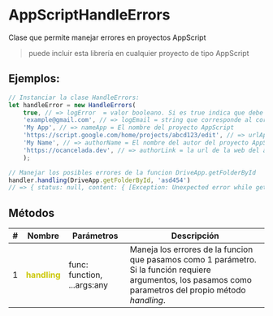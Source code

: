 # AppScriptHandleErrors
Clase que permite manejar errores en proyectos AppScript

> puede incluir esta librería en cualquier proyecto de tipo AppScript

## Ejemplos:

```javascript
// Instanciar la clase HandleErrors:
let handleError = new HandleErrors(
	true, // => logError  = valor booleano. Si es true indica que debe notificar via email de los errores
	'example@gmail.com', // => logEmail = string que corresponde al correo a donde se deben enviar los errores
	'My App', // => nameApp = El nombre del proyecto AppScript
	'https://script.google.com/home/projects/abcd123/edit', // => urlApp = La url del proyecto AppScript
	'My Name', // => authorName = El nombre del autor del proyecto AppScript
	'https://ocancelada.dev', // => authorLink = la url de la web del autor del proyecto
	);

// Manejar los posibles errores de la funcion DriveApp.getFolderById
handler.handling(DriveApp.getFolderById, 'asd454')
// => { status: null, content: { [Exception: Unexpected error while getting the method or property getFolderById on object DriveApp.] name: 'Exception' } }
```

## Métodos

| # | Nombre | Parámetros | Descripción
-- | -- | -- | -- |
| 1 | <strong style="color: #CBC700;">handling</strong> | func: function, ...args:any | Maneja los errores de la funcion que pasamos como 1 parámetro. Si la función requiere argumentos, los pasamos como parametros del propio método <i>handling</i>.

